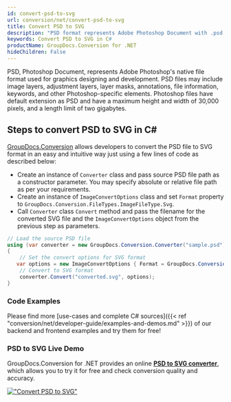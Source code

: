```yaml
---
id: convert-psd-to-svg
url: conversion/net/convert-psd-to-svg
title: Convert PSD to SVG
description: "PSD format represents Adobe Photoshop Document with .psd extension. Learn how to convert PSD to SVG file programmatically in C# language using GroupDocs.Conversion for .NET library."
keywords: Convert PSD to SVG in C#
productName: GroupDocs.Conversion for .NET
hideChildren: False
---
```


PSD, Photoshop Document, represents Adobe Photoshop's native file format used for graphics designing and development. PSD files may include image layers, adjustment layers, layer masks, annotations, file information, keywords, and other Photoshop-specific elements. Photoshop files have default extension as PSD and have a maximum height and width of 30,000 pixels, and a length limit of two gigabytes.

## Steps to convert PSD to SVG in C#

[GroupDocs.Conversion](https://products.groupdocs.com/conversion/net) allows developers to convert the PSD file to SVG format in an easy and intuitive way just using a few lines of code as described below:

* Create an instance of `Converter` class and pass source PSD file path as a constructor parameter. You may specify absolute or relative file path as per your requirements. 
* Create an instance of `ImageConvertOptions` class and set `Format` property to `GroupDocs.Conversion.FileTypes.ImageFileType.Svg`.
* Call `Converter` class `Convert` method and pass the filename for the converted SVG file and the `ImageConvertOptions` object from the previous step as parameters.

```csharp
// Load the source PSD file
using (var converter = new GroupDocs.Conversion.Converter("sample.psd"))
{
    // Set the convert options for SVG format
   var options = new ImageConvertOptions { Format = GroupDocs.Conversion.FileTypes.ImageFileType.Svg };
    // Convert to SVG format
    converter.Convert("converted.svg", options);
}
```

### Code Examples

Please find more [use-cases and complete C# sources]({{< ref "conversion/net/developer-guide/examples-and-demos.md" >}}) of our backend and frontend examples and try them for free!

### PSD to SVG Live Demo

GroupDocs.Conversion for .NET provides an online [**PSD to SVG converter**](https://products.groupdocs.app/conversion/psd-to-svg), which allows you to try it for free and check conversion quality and accuracy.

[!["Convert PSD to SVG"](conversion/net/images/convert-to-svg/convert-psd-to-svg.png)](https://products.groupdocs.app/conversion/psd-to-svg)